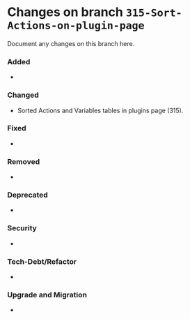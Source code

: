 # Changes on branch `315-Sort-Actions-on-plugin-page`
Document any changes on this branch here.
### Added
- 

### Changed
- Sorted Actions and Variables tables in plugins page (315). 

### Fixed
- 

### Removed
- 

### Deprecated
- 

### Security
- 

### Tech-Debt/Refactor
- 

### Upgrade and Migration
- 
